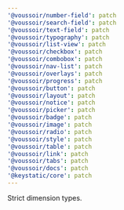 ```yaml
---
'@voussoir/number-field': patch
'@voussoir/search-field': patch
'@voussoir/text-field': patch
'@voussoir/typography': patch
'@voussoir/list-view': patch
'@voussoir/checkbox': patch
'@voussoir/combobox': patch
'@voussoir/nav-list': patch
'@voussoir/overlays': patch
'@voussoir/progress': patch
'@voussoir/button': patch
'@voussoir/layout': patch
'@voussoir/notice': patch
'@voussoir/picker': patch
'@voussoir/badge': patch
'@voussoir/image': patch
'@voussoir/radio': patch
'@voussoir/style': patch
'@voussoir/table': patch
'@voussoir/link': patch
'@voussoir/tabs': patch
'@voussoir/docs': patch
'@keystatic/core': patch
---
```


Strict dimension types.
